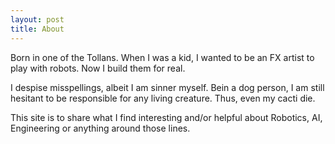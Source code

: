 ```yaml
---
layout: post
title: About
---
```


<p>
Born in one of the Tollans. When I was a kid, I wanted to be an FX artist to play with robots. Now I build them for real. 
</p>

<p>
I despise misspellings, albeit I am sinner myself. Bein a dog person, I am still hesitant to be responsible for any living creature. Thus, even my cacti die.
</p>

<p>
This site is to share what I find interesting and/or helpful about Robotics, AI, Engineering or anything around those lines.
</p>
